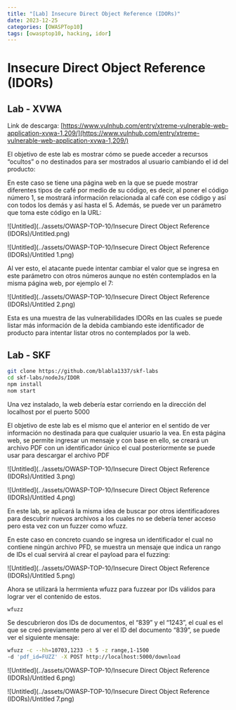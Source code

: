 ```yaml
---
title: "[Lab] Insecure Direct Object Reference (IDORs)"
date: 2023-12-25
categories: [OWASPTop10]
tags: [owasptop10, hacking, idor]
---
```


# Insecure Direct Object Reference (IDORs)


## Lab - XVWA
Link de descarga: [https://www.vulnhub.com/entry/xtreme-vulnerable-web-application-xvwa-1,209/](https://www.vulnhub.com/entry/xtreme-vulnerable-web-application-xvwa-1,209/)

El objetivo de este lab es mostrar cómo se puede acceder a recursos “ocultos” o no destinados para ser mostrados al usuario cambiando el id del producto:

En este caso se tiene una página web en la que se puede mostrar diferentes tipos de café por medio de su código, es decir, al poner el código número 1, se mostrará información relacionada al café con ese código y así con todos los demás y así hasta el 5. Además, se puede ver un parámetro que toma este código en la URL:

![Untitled](../assets/OWASP-TOP-10/Insecure Direct Object Reference (IDORs)/Untitled.png)

![Untitled](../assets/OWASP-TOP-10/Insecure Direct Object Reference (IDORs)/Untitled 1.png)

Al ver esto, el atacante puede intentar cambiar el valor que se ingresa en este parámetro con otros números aunque no estén contemplados en la misma página web, por ejemplo el 7:

![Untitled](../assets/OWASP-TOP-10/Insecure Direct Object Reference (IDORs)/Untitled 2.png)

Esta es una muestra de las vulnerabilidades IDORs en las cuales se puede listar más información de la debida cambiando este identificador de producto para intentar listar otros no contemplados por la web.

## Lab - SKF

```bash
git clone https://github.com/blabla1337/skf-labs
cd skf-labs/nodeJs/IDOR
npm install
nom start
```

Una vez instalado, la web debería estar corriendo en la dirección del localhost por el puerto 5000

El objetivo de este lab es el mismo que el anterior en el sentido de ver información no destinada para que cualquier usuario la vea. En esta página web, se permite ingresar un mensaje y con base en ello, se creará un archivo PDF con un identificador único el cual posteriormente se puede usar para descargar el archivo PDF

![Untitled](../assets/OWASP-TOP-10/Insecure Direct Object Reference (IDORs)/Untitled 3.png)

![Untitled](../assets/OWASP-TOP-10/Insecure Direct Object Reference (IDORs)/Untitled 4.png)

En este lab, se aplicará la misma idea de buscar por otros identificadores para descubrir nuevos archivos a los cuales no se debería tener acceso pero esta vez con un fuzzer como wfuzz.

En este caso en concreto cuando se ingresa un identificador el cual no contiene ningún archivo PFD, se muestra un mensaje que indica un rango de IDs el cual servirá al crear el payload para el fuzzing:

![Untitled](../assets/OWASP-TOP-10/Insecure Direct Object Reference (IDORs)/Untitled 5.png)

Ahora se utilizará la herrmienta wfuzz para fuzzear por IDs válidos para lograr ver el contenido de estos.

```bash
wfuzz
```

Se descubrieron dos IDs de documentos, el “839” y el “1243”, el cual es el que se creó previamente pero al ver el ID del documento “839”, se puede ver el siguiente mensaje:

```bash
wfuzz -c --hh=10703,1233 -t 5 -z range,1-1500 
-d 'pdf_id=FUZZ' -X POST http://localhost:5000/download
```

![Untitled](../assets/OWASP-TOP-10/Insecure Direct Object Reference (IDORs)/Untitled 6.png)

![Untitled](../assets/OWASP-TOP-10/Insecure Direct Object Reference (IDORs)/Untitled 7.png)
